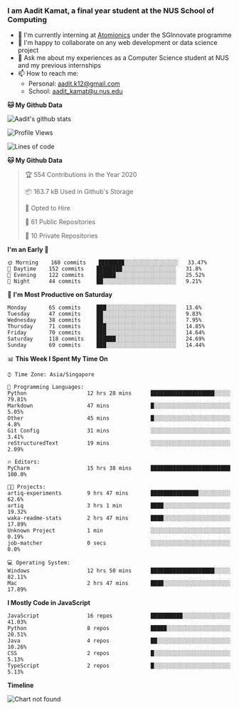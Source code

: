 ### I am Aadit Kamat, a final year student at the NUS School of Computing

- 🏢 I'm currently interning at [Atomionics](https://www.sginnovate.com/investments/atomionics) under the SGInnovate programme
- 👯 I'm happy to collaborate on any web development or data science project
- 💬 Ask me about my experiences as a Computer Science student at NUS and my previous internships
- 📫 How to reach me: 
     - Personal: aadit.k12@gmail.com
     - School: aadit_kamat@u.nus.edu

**🐱 My Github Data**  
     
![Aadit's github stats](https://github-readme-stats.vercel.app/api?username=aaditkamat&count_private=true&show_icons=true)

<!--START_SECTION:waka-->
![Profile Views](http://img.shields.io/badge/Profile%20Views-27-blue)

![Lines of code](https://img.shields.io/badge/From%20Hello%20World%20I%27ve%20Written-330695%20lines%20of%20code-blue)

**🐱 My Github Data** 

> 🏆 554 Contributions in the Year 2020
 > 
> 📦 163.7 kB Used in Github's Storage 
 > 
> 💼 Opted to Hire
 > 
> 📜 61 Public Repositories 
 > 
> 🔑 10 Private Repositories  
 > 
**I'm an Early 🐤** 

```text
🌞 Morning    160 commits    ████████░░░░░░░░░░░░░░░░░   33.47% 
🌆 Daytime    152 commits    ████████░░░░░░░░░░░░░░░░░   31.8% 
🌃 Evening    122 commits    ██████░░░░░░░░░░░░░░░░░░░   25.52% 
🌙 Night      44 commits     ██░░░░░░░░░░░░░░░░░░░░░░░   9.21%

```
📅 **I'm Most Productive on Saturday** 

```text
Monday       65 commits     ███░░░░░░░░░░░░░░░░░░░░░░   13.6% 
Tuesday      47 commits     ██░░░░░░░░░░░░░░░░░░░░░░░   9.83% 
Wednesday    38 commits     ██░░░░░░░░░░░░░░░░░░░░░░░   7.95% 
Thursday     71 commits     ███░░░░░░░░░░░░░░░░░░░░░░   14.85% 
Friday       70 commits     ███░░░░░░░░░░░░░░░░░░░░░░   14.64% 
Saturday     118 commits    ██████░░░░░░░░░░░░░░░░░░░   24.69% 
Sunday       69 commits     ███░░░░░░░░░░░░░░░░░░░░░░   14.44%

```


📊 **This Week I Spent My Time On** 

```text
⌚︎ Time Zone: Asia/Singapore

💬 Programming Languages: 
Python                   12 hrs 28 mins      ████████████████████░░░░░   79.81% 
Markdown                 47 mins             █░░░░░░░░░░░░░░░░░░░░░░░░   5.05% 
Other                    45 mins             █░░░░░░░░░░░░░░░░░░░░░░░░   4.8% 
Git Config               31 mins             ░░░░░░░░░░░░░░░░░░░░░░░░░   3.41% 
reStructuredText         19 mins             ░░░░░░░░░░░░░░░░░░░░░░░░░   2.09%

🔥 Editors: 
PyCharm                  15 hrs 38 mins      █████████████████████████   100.0%

🐱‍💻 Projects: 
artiq-experiments        9 hrs 47 mins       ███████████████░░░░░░░░░░   62.6% 
artiq                    3 hrs 1 min         ████░░░░░░░░░░░░░░░░░░░░░   19.32% 
waka-readme-stats        2 hrs 47 mins       ████░░░░░░░░░░░░░░░░░░░░░   17.89% 
Unknown Project          1 min               ░░░░░░░░░░░░░░░░░░░░░░░░░   0.19% 
job-matcher              0 secs              ░░░░░░░░░░░░░░░░░░░░░░░░░   0.0%

💻 Operating System: 
Windows                  12 hrs 50 mins      ████████████████████░░░░░   82.11% 
Mac                      2 hrs 47 mins       ████░░░░░░░░░░░░░░░░░░░░░   17.89%

```

**I Mostly Code in JavaScript** 

```text
JavaScript               16 repos            ██████████░░░░░░░░░░░░░░░   41.03% 
Python                   8 repos             █████░░░░░░░░░░░░░░░░░░░░   20.51% 
Java                     4 repos             ██░░░░░░░░░░░░░░░░░░░░░░░   10.26% 
CSS                      2 repos             █░░░░░░░░░░░░░░░░░░░░░░░░   5.13% 
TypeScript               2 repos             █░░░░░░░░░░░░░░░░░░░░░░░░   5.13%

```


**Timeline**

![Chart not found](https://raw.githubusercontent.com/aaditkamat/aaditkamat/master/charts/bar_graph.png) 


<!--END_SECTION:waka-->
